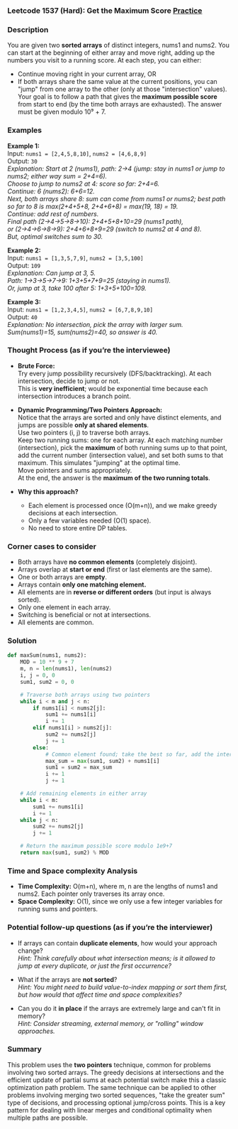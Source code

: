 ### Leetcode 1537 (Hard): Get the Maximum Score [Practice](https://leetcode.com/problems/get-the-maximum-score)

### Description  
You are given two **sorted arrays** of distinct integers, nums1 and nums2. You can start at the beginning of either array and move right, adding up the numbers you visit to a running score. At each step, you can either:
- Continue moving right in your current array, OR
- If both arrays share the same value at the current positions, you can "jump" from one array to the other (only at those "intersection" values).
Your goal is to follow a path that gives the **maximum possible score** from start to end (by the time both arrays are exhausted). The answer must be given modulo 10⁹ + 7.

### Examples  

**Example 1:**  
Input: `nums1 = [2,4,5,8,10]`, `nums2 = [4,6,8,9]`  
Output: `30`  
*Explanation: Start at 2 (nums1), path: 2→4 (jump: stay in nums1 or jump to nums2; either way sum = 2+4=6).  
Choose to jump to nums2 at 4: score so far: 2+4=6.  
Continue: 6 (nums2): 6+6=12.  
Next, both arrays share 8: sum can come from nums1 or nums2; best path so far to 8 is max(2+4+5+8, 2+4+6+8) = max(19, 18) = 19.  
Continue: add rest of numbers.  
Final path (2→4→5→8→10): 2+4+5+8+10=29 (nums1 path),  
or (2→4→6→8→9): 2+4+6+8+9=29 (switch to nums2 at 4 and 8).  
But, optimal switches sum to 30.*

**Example 2:**  
Input: `nums1 = [1,3,5,7,9]`, `nums2 = [3,5,100]`  
Output: `109`  
*Explanation: Can jump at 3, 5.  
Path: 1→3→5→7→9: 1+3+5+7+9=25 (staying in nums1).  
Or, jump at 3, take 100 after 5: 1+3+5+100=109.*

**Example 3:**  
Input: `nums1 = [1,2,3,4,5]`, `nums2 = [6,7,8,9,10]`  
Output: `40`  
*Explanation: No intersection, pick the array with larger sum.  
Sum(nums1)=15, sum(nums2)=40, so answer is 40.*

### Thought Process (as if you’re the interviewee)  
- **Brute Force:**  
  Try every jump possibility recursively (DFS/backtracking). At each intersection, decide to jump or not.  
  This is **very inefficient**; would be exponential time because each intersection introduces a branch point.

- **Dynamic Programming/Two Pointers Approach:**  
  Notice that the arrays are sorted and only have distinct elements, and jumps are possible **only at shared elements**.  
  Use two pointers (i, j) to traverse both arrays.  
  Keep two running sums: one for each array. At each matching number (intersection), pick the **maximum** of both running sums up to that point, add the current number (intersection value), and set both sums to that maximum. This simulates "jumping" at the optimal time.  
  Move pointers and sums appropriately.  
  At the end, the answer is the **maximum of the two running totals**.

- **Why this approach?**  
  - Each element is processed once (O(m+n)), and we make greedy decisions at each intersection.
  - Only a few variables needed (O(1) space).  
  - No need to store entire DP tables.

### Corner cases to consider  
- Both arrays have **no common elements** (completely disjoint).
- Arrays overlap at **start or end** (first or last elements are the same).
- One or both arrays are **empty**.
- Arrays contain **only one matching element.**
- All elements are in **reverse or different orders** (but input is always sorted).
- Only one element in each array.
- Switching is beneficial or not at intersections.
- All elements are common.

### Solution

```python
def maxSum(nums1, nums2):
    MOD = 10 ** 9 + 7
    m, n = len(nums1), len(nums2)
    i, j = 0, 0
    sum1, sum2 = 0, 0

    # Traverse both arrays using two pointers
    while i < m and j < n:
        if nums1[i] < nums2[j]:
            sum1 += nums1[i]
            i += 1
        elif nums1[i] > nums2[j]:
            sum2 += nums2[j]
            j += 1
        else:
            # Common element found; take the best so far, add the intersection, sync both sums.
            max_sum = max(sum1, sum2) + nums1[i]
            sum1 = sum2 = max_sum
            i += 1
            j += 1

    # Add remaining elements in either array
    while i < m:
        sum1 += nums1[i]
        i += 1
    while j < n:
        sum2 += nums2[j]
        j += 1

    # Return the maximum possible score modulo 1e9+7
    return max(sum1, sum2) % MOD
```

### Time and Space complexity Analysis  

- **Time Complexity:** O(m+n), where m, n are the lengths of nums1 and nums2. Each pointer only traverses its array once.
- **Space Complexity:** O(1), since we only use a few integer variables for running sums and pointers.

### Potential follow-up questions (as if you’re the interviewer)  

- If arrays can contain **duplicate elements**, how would your approach change?  
  *Hint: Think carefully about what intersection means; is it allowed to jump at every duplicate, or just the first occurrence?*  

- What if the arrays are **not sorted**?  
  *Hint: You might need to build value-to-index mapping or sort them first, but how would that affect time and space complexities?*  

- Can you do it **in place** if the arrays are extremely large and can't fit in memory?  
  *Hint: Consider streaming, external memory, or "rolling" window approaches.*

### Summary
This problem uses the **two pointers** technique, common for problems involving two sorted arrays. The greedy decisions at intersections and the efficient update of partial sums at each potential switch make this a classic optimization path problem. The same technique can be applied to other problems involving merging two sorted sequences, "take the greater sum" type of decisions, and processing optional jump/cross points. This is a key pattern for dealing with linear merges and conditional optimality when multiple paths are possible.